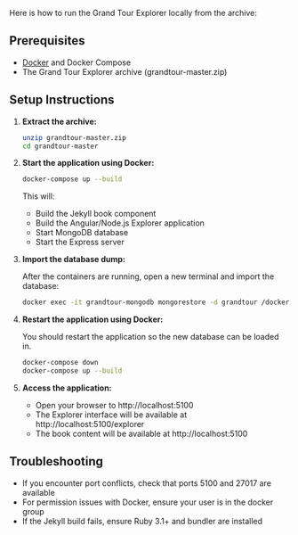 Here is how to run the Grand Tour Explorer locally from the archive:

## Prerequisites

- [Docker](https://www.docker.com/get-started) and Docker Compose
- The Grand Tour Explorer archive (grandtour-master.zip)

## Setup Instructions

1. **Extract the archive:**
   ```bash
   unzip grandtour-master.zip
   cd grandtour-master
   ```

2. **Start the application using Docker:**
   ```bash
   docker-compose up --build
   ```
   
   This will:
   - Build the Jekyll book component
   - Build the Angular/Node.js Explorer application
   - Start MongoDB database
   - Start the Express server

3. **Import the database dump:**
   
   After the containers are running, open a new terminal and import the database:
   ```bash
   docker exec -it grandtour-mongodb mongorestore -d grandtour /docker-entrypoint-initdb.d/dump/grandtour --drop
   ```

4. **Restart the application using Docker:**

   You should restart the application so the new database can be loaded in.
   ```bash
   docker-compose down
   docker-compose up --build
   ```

4. **Access the application:**
   - Open your browser to http://localhost:5100
   - The Explorer interface will be available at http://localhost:5100/explorer
   - The book content will be available at http://localhost:5100

## Troubleshooting

- If you encounter port conflicts, check that ports 5100 and 27017 are available
- For permission issues with Docker, ensure your user is in the docker group
- If the Jekyll build fails, ensure Ruby 3.1+ and bundler are installed